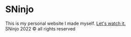 # SNinjo
This is my personal website I made myself.
[Let's watch it.](https://sninjo.com/)  
SNinjo 2022 © all rights reserved
